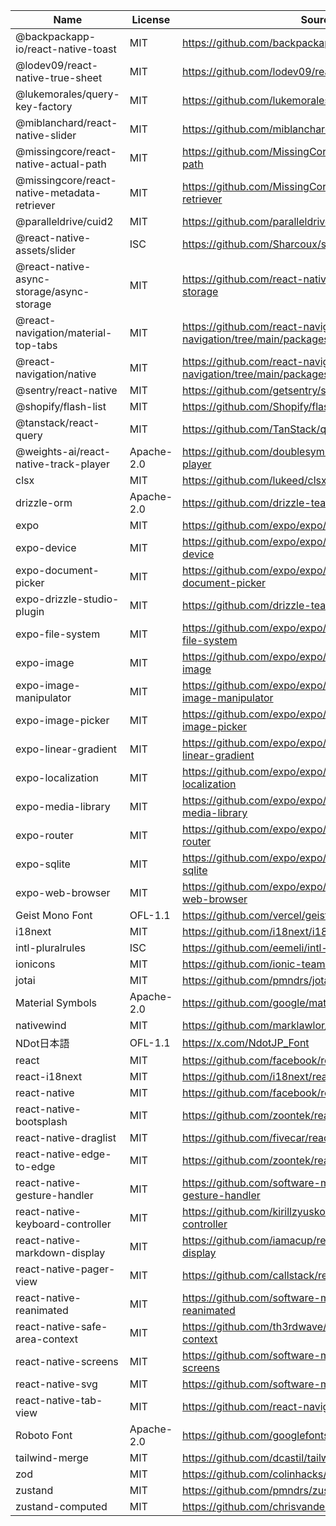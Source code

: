 | Name | License | Source |
| ---- | ------- | ------ |
| @backpackapp-io/react-native-toast | MIT | https://github.com/backpackapp-io/react-native-toast |
| @lodev09/react-native-true-sheet | MIT | https://github.com/lodev09/react-native-true-sheet |
| @lukemorales/query-key-factory | MIT | https://github.com/lukemorales/query-key-factory |
| @miblanchard/react-native-slider | MIT | https://github.com/miblanchard/react-native-slider |
| @missingcore/react-native-actual-path | MIT | https://github.com/MissingCore/react-native-actual-path |
| @missingcore/react-native-metadata-retriever | MIT | https://github.com/MissingCore/react-native-metadata-retriever |
| @paralleldrive/cuid2 | MIT | https://github.com/paralleldrive/cuid2 |
| @react-native-assets/slider | ISC | https://github.com/Sharcoux/slider |
| @react-native-async-storage/async-storage | MIT | https://github.com/react-native-async-storage/async-storage |
| @react-navigation/material-top-tabs | MIT | https://github.com/react-navigation/react-navigation/tree/main/packages/material-top-tabs |
| @react-navigation/native | MIT | https://github.com/react-navigation/react-navigation/tree/main/packages/native |
| @sentry/react-native | MIT | https://github.com/getsentry/sentry-react-native |
| @shopify/flash-list | MIT | https://github.com/Shopify/flash-list |
| @tanstack/react-query | MIT | https://github.com/TanStack/query |
| @weights-ai/react-native-track-player | Apache-2.0 | https://github.com/doublesymmetry/react-native-track-player |
| clsx | MIT | https://github.com/lukeed/clsx |
| drizzle-orm | Apache-2.0 | https://github.com/drizzle-team/drizzle-orm |
| expo | MIT | https://github.com/expo/expo/tree/main/packages/expo |
| expo-device | MIT | https://github.com/expo/expo/tree/main/packages/expo-device |
| expo-document-picker | MIT | https://github.com/expo/expo/tree/main/packages/expo-document-picker |
| expo-drizzle-studio-plugin | MIT | https://github.com/drizzle-team/drizzle-studio-expo |
| expo-file-system | MIT | https://github.com/expo/expo/tree/main/packages/expo-file-system |
| expo-image | MIT | https://github.com/expo/expo/tree/main/packages/expo-image |
| expo-image-manipulator | MIT | https://github.com/expo/expo/tree/main/packages/expo-image-manipulator |
| expo-image-picker | MIT | https://github.com/expo/expo/tree/main/packages/expo-image-picker |
| expo-linear-gradient | MIT | https://github.com/expo/expo/tree/main/packages/expo-linear-gradient |
| expo-localization | MIT | https://github.com/expo/expo/tree/main/packages/expo-localization |
| expo-media-library | MIT | https://github.com/expo/expo/tree/main/packages/expo-media-library |
| expo-router | MIT | https://github.com/expo/expo/tree/main/packages/expo-router |
| expo-sqlite | MIT | https://github.com/expo/expo/tree/main/packages/expo-sqlite |
| expo-web-browser | MIT | https://github.com/expo/expo/tree/main/packages/expo-web-browser |
| Geist Mono Font | OFL-1.1 | https://github.com/vercel/geist-font |
| i18next | MIT | https://github.com/i18next/i18next |
| intl-pluralrules | ISC | https://github.com/eemeli/intl-pluralrules |
| ionicons | MIT | https://github.com/ionic-team/ionicons |
| jotai | MIT | https://github.com/pmndrs/jotai |
| Material Symbols | Apache-2.0 | https://github.com/google/material-design-icons |
| nativewind | MIT | https://github.com/marklawlor/nativewind |
| NDot日本語 | OFL-1.1 | https://x.com/NdotJP_Font |
| react | MIT | https://github.com/facebook/react |
| react-i18next | MIT | https://github.com/i18next/react-i18next |
| react-native | MIT | https://github.com/facebook/react-native |
| react-native-bootsplash | MIT | https://github.com/zoontek/react-native-bootsplash |
| react-native-draglist | MIT | https://github.com/fivecar/react-native-draglist |
| react-native-edge-to-edge | MIT | https://github.com/zoontek/react-native-edge-to-edge |
| react-native-gesture-handler | MIT | https://github.com/software-mansion/react-native-gesture-handler |
| react-native-keyboard-controller | MIT | https://github.com/kirillzyusko/react-native-keyboard-controller |
| react-native-markdown-display | MIT | https://github.com/iamacup/react-native-markdown-display |
| react-native-pager-view | MIT | https://github.com/callstack/react-native-pager-view |
| react-native-reanimated | MIT | https://github.com/software-mansion/react-native-reanimated |
| react-native-safe-area-context | MIT | https://github.com/th3rdwave/react-native-safe-area-context |
| react-native-screens | MIT | https://github.com/software-mansion/react-native-screens |
| react-native-svg | MIT | https://github.com/software-mansion/react-native-svg |
| react-native-tab-view | MIT | https://github.com/react-navigation/react-navigation |
| Roboto Font | Apache-2.0 | https://github.com/googlefonts/roboto |
| tailwind-merge | MIT | https://github.com/dcastil/tailwind-merge |
| zod | MIT | https://github.com/colinhacks/zod |
| zustand | MIT | https://github.com/pmndrs/zustand |
| zustand-computed | MIT | https://github.com/chrisvander/zustand-computed |